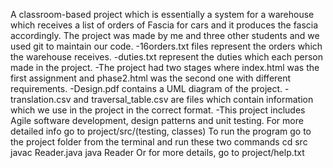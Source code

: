 A classroom-based project which is essentially a system for a warehouse which receives a list of orders of Fascia for cars and it produces the fascia accordingly.
The project was made by me and three other students and we used git to maintain our code.
-16orders.txt files represent the orders which the warehouse receives.
-duties.txt represent the duties which each person made in the project.
-The project had two stages where index.html was the first assignment and phase2.html was the second one with different requirements.
-Design.pdf contains a UML diagram of the project.
-translation.csv and traversal_table.csv are files which contain information which we use in the project in the correct format.
-This project includes Agile software development, design patterns and unit testing. For more detailed info go to project/src/(testing, classes)
To run the program go to the project folder from the terminal and run these two commands
cd src
javac Reader.java
java Reader
Or for more details, go to project/help.txt
